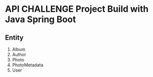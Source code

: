 # API CHALLENGE Project Build with Java Spring Boot

## Entity
1. Album
2. Author
3. Photo
4. PhotoMetadata
5. User

